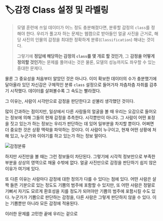 # :label:감정 Class 설정 및 라벨링

> 모델 훈련에 쓰일 데이터가 어느 정도 충분해졌다면, 분류할 감정의 `class`를 정해야 한다. 우리가 풀고자 하는 문제는 웹캠으로 받아들인 얼굴 사진을 근거로, 해당 사진의 인물의 감정을 최대한 정확하게 분류(`Classification`) 해내는 것이다. 
>
> 그렇기에 **정답에 해당하는 감정의 `class`를 몇 개로 할 것인가**,  그 **감정을 어떻게 정의할 것인가**는 문제를 풀어내는 것은 물론, 모델의 성능까지도 좌우할 수 있는 중대한 문제다.  



물론 그 중요성을 처음부터 알았던 것은 아니다. 이미 확보한 데이터의 수가 충분했기에 달아올라 있던 자신감은 구체적인 분류 `class` 설정으로 들어가자 차츰차츰 자취를 감추기 시작했다. 데이터를 살펴볼수록 그 속도는 빨라졌다. 

그 이유는, 사람이 시각만으로 감정을 판단한다고 섣불리 생각했던 것이다. 

많이 간과하는 점이지만, 일상에서 다른 사람들의 얼굴을 볼 때 우리는 오감으로 들어오는 정보에 의해 그들의 현재 감정을 추측한다. 시각뿐만이 아니다. 그 사람이 어떤 표정을 짓고 있는가 하는 정보는 우리가 판단하는 데 있어 일부분을 차지할 뿐이다. 어쩌면 더 중요한 것은 상황 맥락을 파악하는 것이다. 이 사람이 누구이고, 현재 어떤 상황에 처해 있고, 누군가와 이야기를 하고 있는가 하는 정보 말이다. 



![감정분류](https://user-images.githubusercontent.com/58945760/87682611-0088d280-c7bb-11ea-8980-1c01d9e4e239.PNG)

하지만 사진만을 볼 때는 그런 정보들이 차단된다. 그렇기에 시각적 정보만으로 부족한 부분을 상상의 영역으로 채울 수밖에 없다. 얼굴 사진만으로 감정을 판단하기 쉽지 않은 이유가 여기에 있다. 

또 다른 이유는 사람마다 감정에 대한 정의가 다를 수 있다는 점에 있다. 어떤 사람은 살짝 들뜬 기분으로 있는 정도도 기쁨의 범주에 포함할 수 있지만, 또 어떤 사람은 정말로 기뻐서 자기도 모르게 환호성을 지를 정도가 되어야만 기쁨의 범주에 포함시킬 수도 있다. 누군가가 기쁨으로 판단하는 감정을, 다른 사람은 그렇게 판단하지  않을 수 있다. 이는 기쁨뿐만 아니라 모든 감정에 적용된다. 

이러한 문제를 고민한 끝에 우리는 겉으로 